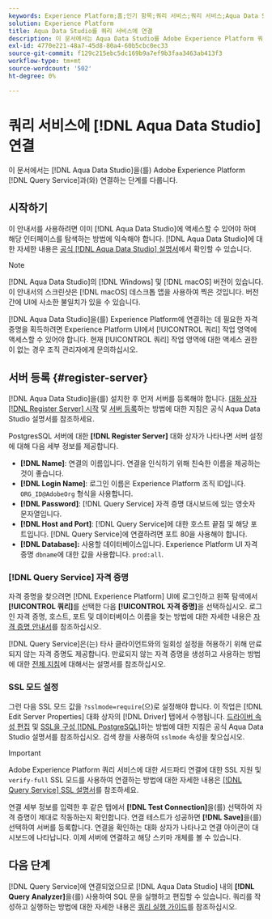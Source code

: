 ```yaml
---
keywords: Experience Platform;홈;인기 항목;쿼리 서비스;쿼리 서비스;Aqua Data Studio;Aqua Data Studio;쿼리 서비스에 연결;
solution: Experience Platform
title: Aqua Data Studio를 쿼리 서비스에 연결
description: 이 문서에서는 Aqua Data Studio를 Adobe Experience Platform 쿼리 서비스와 연결하는 단계를 안내합니다.
exl-id: 4770e221-48a7-45d8-80a4-60b5cbc0ec33
source-git-commit: f129c215ebc5dc169b9a7ef9b3faa3463ab413f3
workflow-type: tm+mt
source-wordcount: '502'
ht-degree: 0%

---
```


# 쿼리 서비스에 [!DNL Aqua Data Studio] 연결

이 문서에서는 [!DNL Aqua Data Studio]을(를) Adobe Experience Platform [!DNL Query Service]과(와) 연결하는 단계를 다룹니다.

## 시작하기

이 안내서를 사용하려면 이미 [!DNL Aqua Data Studio]에 액세스할 수 있어야 하며 해당 인터페이스를 탐색하는 방법에 익숙해야 합니다. [!DNL Aqua Data Studio]에 대한 자세한 내용은 [공식 [!DNL Aqua Data Studio] 설명서](https://www.aquaclusters.com/app/home/project/public/aquadatastudio/wikibook/Documentation21.1/page/0/Aqua-Data-Studio-21-1)에서 확인할 수 있습니다.

>[!NOTE]
>
>[!DNL Aqua Data Studio]의 [!DNL Windows] 및 [!DNL macOS] 버전이 있습니다. 이 안내서의 스크린샷은 [!DNL macOS] 데스크톱 앱을 사용하여 찍은 것입니다. 버전 간에 UI에 사소한 불일치가 있을 수 있습니다.

[!DNL Aqua Data Studio]을(를) Experience Platform에 연결하는 데 필요한 자격 증명을 획득하려면 Experience Platform UI에서 [!UICONTROL 쿼리] 작업 영역에 액세스할 수 있어야 합니다. 현재 [!UICONTROL 쿼리] 작업 영역에 대한 액세스 권한이 없는 경우 조직 관리자에게 문의하십시오.

## 서버 등록 {#register-server}

[!DNL Aqua Data Studio]을(를) 설치한 후 먼저 서버를 등록해야 합니다. [대화 상자  [!DNL Register Server] 시작](https://www.aquaclusters.com/app/home/project/public/aquadatastudio/wikibook/Documentation18/page/81/Registering-a-Database-Server#launching_the_register_server_dialog) 및 [서버 등록](https://www.aquaclusters.com/app/home/project/public/aquadatastudio/wikibook/Documentation18/page/81/Registering-a-Database-Server#steps_to_register_a_server_in_aqua_data_studio)하는 방법에 대한 지침은 공식 Aqua Data Studio 설명서를 참조하세요.

PostgresSQL 서버에 대한 **[!DNL Register Server]** 대화 상자가 나타나면 서버 설정에 대해 다음 세부 정보를 제공합니다.

- **[!DNL Name]**: 연결의 이름입니다. 연결을 인식하기 위해 친숙한 이름을 제공하는 것이 좋습니다.
- **[!DNL Login Name]**: 로그인 이름은 Experience Platform 조직 ID입니다. `ORG_ID@AdobeOrg` 형식을 사용합니다.
- **[!DNL Password]**: [!DNL Query Service] 자격 증명 대시보드에 있는 영숫자 문자열입니다.
- **[!DNL Host and Port]**: [!DNL Query Service]에 대한 호스트 끝점 및 해당 포트입니다. [!DNL Query Service]에 연결하려면 포트 80을 사용해야 합니다.
- **[!DNL Database]:** 사용할 데이터베이스입니다. Experience Platform UI 자격 증명 `dbname`에 대한 값을 사용합니다. `prod:all`.

### [!DNL Query Service] 자격 증명

자격 증명을 찾으려면 [!DNL Experience Platform] UI에 로그인하고 왼쪽 탐색에서 **[!UICONTROL 쿼리]**&#x200B;를 선택한 다음 **[!UICONTROL 자격 증명]**&#x200B;을 선택하십시오. 로그인 자격 증명, 호스트, 포트 및 데이터베이스 이름을 찾는 방법에 대한 자세한 내용은 [자격 증명 안내서](../ui/credentials.md)를 참조하십시오.

[!DNL Query Service]은(는) 타사 클라이언트와의 일회성 설정을 허용하기 위해 만료되지 않는 자격 증명도 제공합니다. 만료되지 않는 자격 증명을 생성하고 사용하는 방법에 대한 [전체 지침](../ui/credentials.md#non-expiring-credentials)에 대해서는 설명서를 참조하십시오.

### SSL 모드 설정

그런 다음 SSL 모드 값을 `?sslmode=require`(으)로 설정해야 합니다. 이 작업은 [!DNL Edit Server Properties] 대화 상자의 [!DNL Driver] 탭에서 수행됩니다. [드라이버 속성 편집](https://www.aquaclusters.com/app/home/project/public/aquadatastudio/wikibook/Documentation13/page/116/PostgreSQL#drivers) 및 [SSL을 구성 [!DNL PostgreSQL]](https://www.aquaclusters.com/app/home/project/public/aquadatastudio/wikibook/Documentation20/page/SSL-Configuration/SSL-Configuration)하는 방법에 대한 지침은 공식 Aqua Data Studio 설명서를 참조하십시오. 검색 창을 사용하여 `sslmode` 속성을 찾으십시오.

>[!IMPORTANT]
>
>Adobe Experience Platform 쿼리 서비스에 대한 서드파티 연결에 대한 SSL 지원 및 `verify-full` SSL 모드를 사용하여 연결하는 방법에 대한 자세한 내용은 [[!DNL Query Service] SSL 설명서](./ssl-modes.md)를 참조하세요.

연결 세부 정보를 입력한 후 같은 탭에서 **[!DNL Test Connection]**&#x200B;을(를) 선택하여 자격 증명이 제대로 작동하는지 확인합니다. 연결 테스트가 성공하면 **[!DNL Save]**&#x200B;을(를) 선택하여 서버를 등록합니다. 연결을 확인하는 대화 상자가 나타나고 연결 아이콘이 대시보드에 나타납니다. 이제 서버에 연결하고 해당 스키마 개체를 볼 수 있습니다.

## 다음 단계

[!DNL Query Service]에 연결되었으므로 [!DNL Aqua Data Studio] 내의 **[!DNL Query Analyzer]**&#x200B;을(를) 사용하여 SQL 문을 실행하고 편집할 수 있습니다. 쿼리를 작성하고 실행하는 방법에 대한 자세한 내용은 [쿼리 실행 가이드](../best-practices/writing-queries.md)를 참조하십시오.
